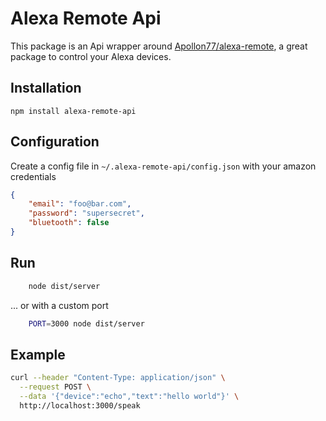 # Alexa Remote Api

This package is an Api wrapper around [Apollon77/alexa-remote](https://github.com/Apollon77/alexa-remote), a great package to control your Alexa devices.

## Installation

```
npm install alexa-remote-api
```

## Configuration
Create a config file in `~/.alexa-remote-api/config.json` with your amazon credentials

```json
{
    "email": "foo@bar.com",
    "password": "supersecret",
    "bluetooth": false
}
```

## Run
```bash
    node dist/server
```

... or with a custom port
```bash
    PORT=3000 node dist/server
```

## Example
```bash
curl --header "Content-Type: application/json" \
  --request POST \
  --data '{"device":"echo","text":"hello world"}' \
  http://localhost:3000/speak
```